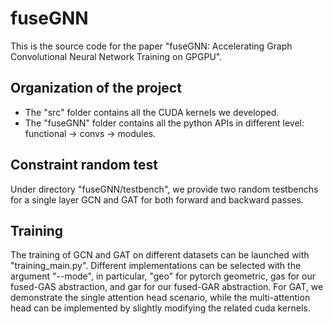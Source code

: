 # fuseGNN

This is the source code for the paper "fuseGNN: Accelerating Graph Convolutional Neural Network Training on GPGPU".

## Organization of the project

* The "src" folder contains all the CUDA kernels we developed.
* The "fuseGNN" folder contains all the python APIs in different level: functional -> convs -> modules.

## Constraint random test

Under directory "fuseGNN/testbench", we provide two random testbenchs for a single layer GCN and GAT for both forward and backward passes.

## Training

The training of GCN and GAT on different datasets can be launched with "training_main.py". Different implementations can be selected with the argument "--mode", in particular, "geo" for pytorch geometric, gas for our fused-GAS abstraction, and gar for our fused-GAR abstraction. For GAT, we demonstrate the single attention head scenario, while the multi-attention head can be implemented by slightly modifying the related cuda kernels.
